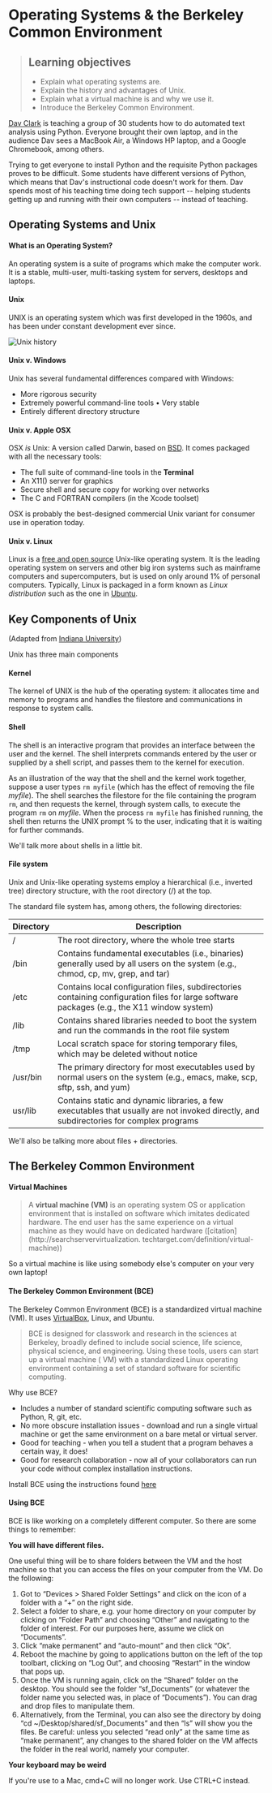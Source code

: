 # Operating Systems & the Berkeley Common Environment

> ## Learning objectives
> 
> * Explain what operating systems are.
> * Explain the history and advantages of Unix.
> * Explain what a virtual machine is and why we use it.
> * Introduce the Berkeley Common Environment.

[Dav Clark](https://github.com/davclark) is teaching a group of 30 students how to do automated text analysis using Python. Everyone brought their own laptop, and in the audience Dav sees a MacBook Air, a Windows HP laptop, and a Google Chromebook, among others. 

Trying to get everyone to install Python and the requisite Python packages proves to be difficult. Some students have different versions of Python, which means that Dav's instructional code doesn't work for them. Dav spends most of his teaching time doing tech support -- helping students getting up and running with their own computers -- instead of teaching.

## Operating Systems and Unix

#### What is an Operating System?

An operating system is a suite of programs which make the computer work. It is a stable, multi-user, multi-tasking system for servers, desktops and laptops.

#### Unix

UNIX is an operating system which was first developed in the 1960s, and has been under constant development ever since. 

![Unix history](http://fc06.deviantart.net/fs70/i/2011/224/1/6/unix_history_by_legosz-d46a501.png)

#### Unix v. Windows

Unix has several fundamental differences compared with Windows:

* More rigorous security
* Extremely powerful command-line tools • Very stable
* Entirely different directory structure

#### Unix v. Apple OSX

OSX *is* Unix: A version called Darwin, based on [BSD](https://en.wikipedia.org/wiki/Berkeley_Software_Distribution). It comes packaged with all the necessary tools:
* The full suite of command-line tools in the **Terminal**
* An X11() server for graphics
* Secure shell and secure copy for working over networks 
* The C and FORTRAN compilers (in the Xcode toolset)

OSX is probably the best-designed commercial Unix variant for consumer use in operation today.

#### Unix v. Linux

Linux is a [free and open source](https://en.wikipedia.org/wiki/Free_and_open-source_software) Unix-like operating system. It is the leading operating system on servers and other big iron systems such as mainframe computers and supercomputers, but is used on only around 1% of personal computers. Typically, Linux is packaged in a form known as *Linux distribution* such as the one in [Ubuntu](http://www.ubuntu.com/about/about-ubuntu).

## Key Components of Unix 

(Adapted from [Indiana University](https://kb.iu.edu/d/agat))

Unix has three main components

#### Kernel

The kernel of UNIX is the hub of the operating system: it allocates time and memory to programs and handles the filestore and communications in response to system calls. 

#### Shell

The shell is an interactive program that provides an interface between the user and the kernel. The shell interprets commands entered by the user or supplied by a shell script, and passes them to the kernel for execution. 

As an illustration of the way that the shell and the kernel work together, suppose a user types `rm myfile` (which has the effect of removing the file *myfile*). The shell searches the filestore for the file containing the program `rm`, and then requests the kernel, through system calls, to execute the program `rm` on *myfile*. When the process `rm myfile` has finished running, the shell then returns the UNIX prompt % to the user, indicating that it is waiting for further commands.

We'll talk more about shells in a little bit.

#### File system

Unix and Unix-like operating systems employ a hierarchical (i.e., inverted tree) directory structure, with the root directory (/) at the top. 

The standard file system has, among others, the following directories:

| Directory | Description |
| --------- | ----------- |
| /  | The root directory, where the whole tree starts |
| /bin  | Contains fundamental executables (i.e., binaries) generally used by all users on the system (e.g., chmod, cp, mv, grep, and tar) |
| /etc | Contains local configuration files, subdirectories containing configuration files for large software packages (e.g., the X11 window system) |
| /lib  | Contains shared libraries needed to boot the system and run the commands in the root file system |
| /tmp  | Local scratch space for storing temporary files, which may be deleted without notice |
| /usr/bin | The primary directory for most executables used by normal users on the system (e.g., emacs, make, scp, sftp, ssh, and yum) |
| usr/lib |Contains static and dynamic libraries, a few executables that usually are not invoked directly, and subdirectories for complex programs |

We'll also be talking more about files + directories.

## The Berkeley Common Environment

#### Virtual Machines

> A **virtual machine (VM)** is an operating system OS or application
> environment that is installed on software which imitates dedicated hardware. 
> The end user has the same experience on a virtual machine as they would have 
> on dedicated hardware ([citation](http://searchservervirtualization.
> techtarget.com/definition/virtual-machine))

So a virtual machine is like using somebody else's computer on your very own laptop!

#### The Berkeley Common Environment (BCE)

The Berkeley Common Environment (BCE) is a standardized virtual machine (VM). It uses [VirtualBox](https://www.virtualbox.org/), Linux, and Ubuntu.

> BCE is designed for classwork and research in the sciences at Berkeley,
> broadly defined to include social science, life science, physical science, 
> and engineering. Using these tools, users can start up a virtual machine (
> VM) with a standardized Linux operating environment containing a set of 
> standard software for scientific computing. 

Why use BCE?

* Includes a number of standard scientific computing software such as Python, R, git, etc.
* No more obscure installation issues - download and run a single virtual machine or get the same environment on a bare metal or virtual server.
* Good for teaching - when you tell a student that a program behaves a certain way, it does!
* Good for research collaboration - now all of your collaborators can run your code without complex installation instructions.

Install BCE using the instructions found [here](http://collaboratool.berkeley.edu/using-virtualbox.html)

#### Using BCE

BCE is like working on a completely different computer. So there are some things to remember:

**You will have different files.**

One useful thing will be to share folders between the VM and the host machine so that you can access the files on your computer from the VM. Do the following:

1. Got to “Devices > Shared Folder Settings” and click on the icon of a folder with a “+” on the right side.
2. Select a folder to share, e.g. your home directory on your computer by clicking on “Folder Path” and choosing “Other” and navigating to the folder of interest. For our purposes here, assume we click on “Documents”.
3. Click “make permanent” and “auto-mount” and then click “Ok”.
4. Reboot the machine by going to applications button on the left of the top toolbart, clicking on “Log Out”, and choosing “Restart” in the window that pops up.
5. Once the VM is running again, click on the “Shared” folder on the desktop. You should see the folder “sf_Documents” (or whatever the folder name you selected was, in place of “Documents”). You can drag and drop files to manipulate them.
6. Alternatively, from the Terminal, you can also see the directory by doing “cd ~/Desktop/shared/sf_Documents” and then “ls” will show you the files. Be careful: unless you selected “read only” at the same time as “make permanent”, any changes to the shared folder on the VM affects the folder in the real world, namely your computer.

**Your keyboard may be weird**

If you're use to a Mac, cmd+C will no longer work. Use CTRL+C instead.



